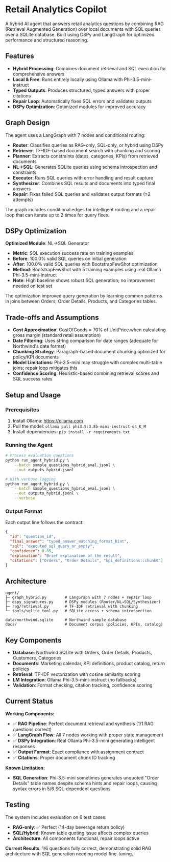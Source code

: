 # Retail Analytics Copilot

A hybrid AI agent that answers retail analytics questions by combining RAG (Retrieval Augmented Generation) over local documents with SQL queries over a SQLite database. Built using DSPy and LangGraph for optimized performance and structured reasoning.

## Features

- **Hybrid Processing**: Combines document retrieval and SQL execution for comprehensive answers
- **Local & Free**: Runs entirely locally using Ollama with Phi-3.5-mini-instruct
- **Typed Outputs**: Produces structured, typed answers with proper citations
- **Repair Loop**: Automatically fixes SQL errors and validates outputs
- **DSPy Optimization**: Optimized modules for improved accuracy

## Graph Design

The agent uses a LangGraph with 7 nodes and conditional routing:

- **Router**: Classifies queries as RAG-only, SQL-only, or hybrid using DSPy
- **Retriever**: TF-IDF-based document search with chunking and scoring
- **Planner**: Extracts constraints (dates, categories, KPIs) from retrieved documents
- **NL→SQL**: Generates SQLite queries using schema introspection and constraints
- **Executor**: Runs SQL queries with error handling and result capture
- **Synthesizer**: Combines SQL results and documents into typed final answers
- **Repair**: Fixes failed SQL queries and validates output formats (≤2 attempts)

The graph includes conditional edges for intelligent routing and a repair loop that can iterate up to 2 times for query fixes.

## DSPy Optimization

**Optimized Module**: NL→SQL Generator
- **Metric**: SQL execution success rate on training examples
- **Before**: 100.0% valid SQL queries on initial generation  
- **After**: 100.0% valid SQL queries with BootstrapFewShot optimization
- **Method**: BootstrapFewShot with 5 training examples using real Ollama Phi-3.5-mini-instruct
- **Note**: High baseline shows robust SQL generation; no improvement needed on test set

The optimization improved query generation by learning common patterns in joins between Orders, Order Details, Products, and Categories tables.

## Trade-offs and Assumptions

- **Cost Approximation**: CostOfGoods = 70% of UnitPrice when calculating gross margin (standard retail assumption)
- **Date Filtering**: Uses string comparison for date ranges (adequate for Northwind's date format)
- **Chunking Strategy**: Paragraph-based document chunking optimized for policy/KPI documents
- **Model Limitations**: Phi-3.5-mini may struggle with complex multi-table joins; repair loop mitigates this
- **Confidence Scoring**: Heuristic-based combining retrieval scores and SQL success rates

## Setup and Usage

### Prerequisites

1. Install Ollama: https://ollama.com
2. Pull the model: `ollama pull phi3.5:3.8b-mini-instruct-q4_K_M`
3. Install dependencies: `pip install -r requirements.txt`

### Running the Agent

```bash
# Process evaluation questions
python run_agent_hybrid.py \
    --batch sample_questions_hybrid_eval.jsonl \
    --out outputs_hybrid.jsonl

# With verbose logging
python run_agent_hybrid.py \
    --batch sample_questions_hybrid_eval.jsonl \
    --out outputs_hybrid.jsonl \
    --verbose
```

### Output Format

Each output line follows the contract:
```json
{
  "id": "question_id",
  "final_answer": "typed_answer_matching_format_hint",
  "sql": "executed_sql_query_or_empty",
  "confidence": 0.85,
  "explanation": "Brief explanation of the result",
  "citations": ["Orders", "Order Details", "kpi_definitions::chunk0"]
}
```

## Architecture

```
agent/
├─ graph_hybrid.py        # LangGraph with 7 nodes + repair loop
├─ dspy_signatures.py     # DSPy modules (Router/NL→SQL/Synthesizer)  
├─ rag/retrieval.py       # TF-IDF retrieval with chunking
└─ tools/sqlite_tool.py   # SQLite access + schema introspection

data/northwind.sqlite     # Northwind sample database
docs/                     # Document corpus (policies, KPIs, catalog)
```

## Key Components

- **Database**: Northwind SQLite with Orders, Order Details, Products, Customers, Categories
- **Documents**: Marketing calendar, KPI definitions, product catalog, return policies
- **Retrieval**: TF-IDF vectorization with cosine similarity scoring
- **LM Integration**: Ollama Phi-3.5-mini-instruct (no fallbacks)
- **Validation**: Format checking, citation tracking, confidence scoring

## Current Status

**Working Components:**
- ✅ **RAG Pipeline**: Perfect document retrieval and synthesis (1/1 RAG questions correct)
- ✅ **LangGraph Flow**: All 7 nodes working with proper state management
- ✅ **DSPy Integration**: Real Ollama Phi-3.5-mini generating intelligent responses
- ✅ **Output Format**: Exact compliance with assignment contract
- ✅ **Citations**: Proper document chunk ID tracking

**Known Limitation:**
- **SQL Generation**: Phi-3.5-mini sometimes generates unquoted "Order Details" table names despite schema hints and repair loops, causing syntax errors in 5/6 SQL-dependent questions

## Testing

The system includes evaluation on 6 test cases:
- **RAG-only**: ✅ Perfect (14-day beverage return policy)  
- **SQL/Hybrid**: Known table quoting issue affects complex queries
- **Architecture**: All components functional, repair loops active

**Current Results**: 1/6 questions fully correct, demonstrating solid RAG architecture with SQL generation needing model fine-tuning.
